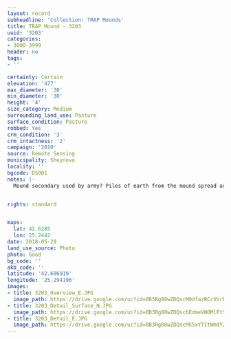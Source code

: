 ```yaml
---
layout: record
subheadline: 'Collection: TRAP Mounds'
title: TRAP Mound - 3203
uuid: '3203'
categories:
- 3000-3999
header: no
tags:
- ''

certainty: Certain
elevation: '477'
max_diameter: '30'
min_diameter: '30'
height: '4'
size_category: Medium
surrounding_land_use: Pasture
surface_condition: Pasture
robbed: Yes
crm_condition: '3'
crm_intactness: '2'
campaign: '2010'
source: Remote Sensing
municipality: Sheynovo
locality: ''
bgcode: DS001
notes: |-
  Mound secondary used by army? Piles of earth from the mound spread around. Very destructed.


rights: standard


maps:
  lat: 42.6285
  lon: 25.2442
date: 2018-05-29
land_use_source: Photo
photo: Good
bg_code: ''
akb_code: ''
latitude: '42.696919'
longitude: '25.294196'
images:
- title: 3203_Overview_E.JPG
  image_path: https://drive.google.com/uc?id=0B3Rg88wZDQscM0dfazRCcVVrRWM
- title: 3203_Detail_Surface_N.JPG
  image_path: https://drive.google.com/uc?id=0B3Rg88wZDQscbEdmeVNOMlFtSkU
- title: 3203_Detail_E.JPG
  image_path: https://drive.google.com/uc?id=0B3Rg88wZDQscMk5xYTItWmdYZEE
---
```


